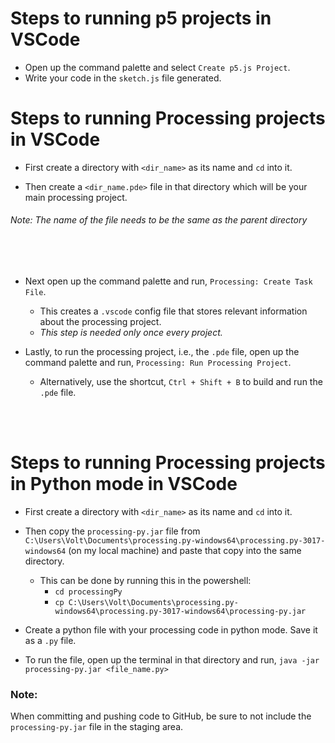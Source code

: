 # Steps to running p5 projects in VSCode
- Open up the command palette and select `Create p5.js Project`.
- Write your code in the `sketch.js` file generated.

# Steps to running Processing projects in VSCode

- First create a directory with `<dir_name>` as its name and `cd` into it.

- Then create a `<dir_name.pde>` file in that directory which will be your main processing project.

###### Note: The name of the file needs to be the same as the parent directory

<br/>
<br/>

- Next open up the command palette and run, `Processing: Create Task File`.
    - This creates a `.vscode` config file that stores relevant information about the processing project.
    - *This step is needed only once every project.*

- Lastly, to run the processing project, i.e., the `.pde` file, open up the command palette and run, `Processing: Run Processing Project`.
    - Alternatively, use the shortcut, `Ctrl + Shift + B` to build and run the `.pde` file.

<br/>
<br/>

# Steps to running Processing projects in Python mode in VSCode

- First create a directory with `<dir_name>` as its name and `cd` into it.

- Then copy the `processing-py.jar` file from `C:\Users\Volt\Documents\processing.py-windows64\processing.py-3017-windows64` (on my local machine) and paste that copy into the same directory.
    - This can be done by running this in the powershell:
        - `cd processingPy` 
        - `cp C:\Users\Volt\Documents\processing.py-windows64\processing.py-3017-windows64\processing-py.jar`

- Create a python file with your processing code in python mode. Save it as a `.py` file.

- To run the file, open up the terminal in that directory and run, 
`java -jar processing-py.jar <file_name.py>`

### Note:
When committing and pushing code to GitHub, be sure to not include the `processing-py.jar` file in the staging area.
